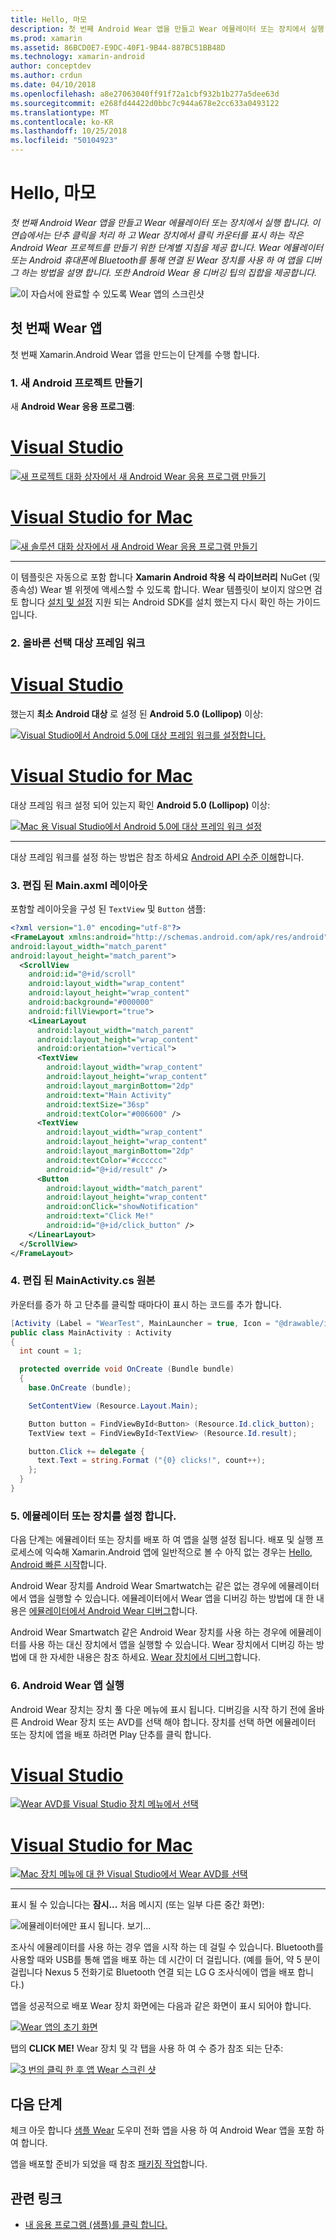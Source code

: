 ```yaml
---
title: Hello, 마모
description: 첫 번째 Android Wear 앱을 만들고 Wear 에뮬레이터 또는 장치에서 실행 합니다. 이 연습에서는 단추 클릭을 처리 하 고 Wear 장치에서 클릭 카운터를 표시 하는 작은 Android Wear 프로젝트를 만들기 위한 단계별 지침을 제공 합니다. Wear 에뮬레이터 또는 Android 휴대폰에 Bluetooth를 통해 연결 된 Wear 장치를 사용 하 여 앱을 디버그 하는 방법을 설명 합니다. 또한 Android Wear 용 디버깅 팁의 집합을 제공합니다.
ms.prod: xamarin
ms.assetid: 86BCD0E7-E9DC-40F1-9B44-887BC51BB48D
ms.technology: xamarin-android
author: conceptdev
ms.author: crdun
ms.date: 04/10/2018
ms.openlocfilehash: a8e27063040ff91f72a1cbf932b1b277a5dee63d
ms.sourcegitcommit: e268fd44422d0bbc7c944a678e2cc633a0493122
ms.translationtype: MT
ms.contentlocale: ko-KR
ms.lasthandoff: 10/25/2018
ms.locfileid: "50104923"
---
```

# <a name="hello-wear"></a>Hello, 마모

_첫 번째 Android Wear 앱을 만들고 Wear 에뮬레이터 또는 장치에서 실행 합니다. 이 연습에서는 단추 클릭을 처리 하 고 Wear 장치에서 클릭 카운터를 표시 하는 작은 Android Wear 프로젝트를 만들기 위한 단계별 지침을 제공 합니다. Wear 에뮬레이터 또는 Android 휴대폰에 Bluetooth를 통해 연결 된 Wear 장치를 사용 하 여 앱을 디버그 하는 방법을 설명 합니다. 또한 Android Wear 용 디버깅 팁의 집합을 제공합니다._

![이 자습서에 완료할 수 있도록 Wear 앱의 스크린샷](hello-wear-images/example.png)

## <a name="your-first-wear-app"></a>첫 번째 Wear 앱

첫 번째 Xamarin.Android Wear 앱을 만드는이 단계를 수행 합니다.

### <a name="1-create-a-new-android-project"></a>1. 새 Android 프로젝트 만들기

새 **Android Wear 응용 프로그램**:

# <a name="visual-studiotabwindows"></a>[Visual Studio](#tab/windows)

[![새 프로젝트 대화 상자에서 새 Android Wear 응용 프로그램 만들기](hello-wear-images/vs/new-solution-sml.w157.png)](hello-wear-images/vs/new-solution.w157.png#lightbox)

# <a name="visual-studio-for-mactabmacos"></a>[Visual Studio for Mac](#tab/macos)

[![새 솔루션 대화 상자에서 새 Android Wear 응용 프로그램 만들기](hello-wear-images/xs/new-solution-sml.png)](hello-wear-images/xs/new-solution.png#lightbox)

-----


이 템플릿은 자동으로 포함 합니다 **Xamarin Android 착용 식 라이브러리** NuGet (및 종속성) Wear 별 위젯에 액세스할 수 있도록 합니다. Wear 템플릿이 보이지 않으면 검토 합니다 [설치 및 설정](~/android/wear/get-started/installation.md) 지원 되는 Android SDK를 설치 했는지 다시 확인 하는 가이드입니다. 

### <a name="2-choose-the-correct-target-framework"></a>2. 올바른 선택 **대상 프레임 워크**

# <a name="visual-studiotabwindows"></a>[Visual Studio](#tab/windows)

했는지 **최소 Android 대상** 로 설정 된 **Android 5.0 (Lollipop)** 이상: 

[![Visual Studio에서 Android 5.0에 대상 프레임 워크를 설정합니다.](hello-wear-images/vs/target-framework-sml.png)](hello-wear-images/vs/target-framework.png#lightbox)

# <a name="visual-studio-for-mactabmacos"></a>[Visual Studio for Mac](#tab/macos)

대상 프레임 워크 설정 되어 있는지 확인 **Android 5.0 (Lollipop)** 이상:

[![Mac 용 Visual Studio에서 Android 5.0에 대상 프레임 워크 설정](hello-wear-images/xs/target-framework-sml.png)](hello-wear-images/xs/target-framework.png#lightbox)

-----

대상 프레임 워크를 설정 하는 방법은 참조 하세요 [Android API 수준 이해](~/android/app-fundamentals/android-api-levels.md)합니다.


### <a name="3-edit-the-mainaxml-layout"></a>3. 편집 된 **Main.axml** 레이아웃

포함할 레이아웃을 구성 된 `TextView` 및 `Button` 샘플: 

```xml
<?xml version="1.0" encoding="utf-8"?>
<FrameLayout xmlns:android="http://schemas.android.com/apk/res/android"
android:layout_width="match_parent"
android:layout_height="match_parent">
  <ScrollView
    android:id="@+id/scroll"
    android:layout_width="wrap_content"
    android:layout_height="wrap_content"
    android:background="#000000"
    android:fillViewport="true">
    <LinearLayout
      android:layout_width="match_parent"
      android:layout_height="wrap_content"
      android:orientation="vertical">
      <TextView
        android:layout_width="wrap_content"
        android:layout_height="wrap_content"
        android:layout_marginBottom="2dp"
        android:text="Main Activity"
        android:textSize="36sp"
        android:textColor="#006600" />
      <TextView
        android:layout_width="wrap_content"
        android:layout_height="wrap_content"
        android:layout_marginBottom="2dp"
        android:textColor="#cccccc"
        android:id="@+id/result" />
      <Button
        android:layout_width="match_parent"
        android:layout_height="wrap_content"
        android:onClick="showNotification"
        android:text="Click Me!"
        android:id="@+id/click_button" />
    </LinearLayout>
  </ScrollView>
</FrameLayout>
```

### <a name="4-edit-the-mainactivitycs-source"></a>4. 편집 된 **MainActivity.cs** 원본

카운터를 증가 하 고 단추를 클릭할 때마다이 표시 하는 코드를 추가 합니다. 

```csharp
[Activity (Label = "WearTest", MainLauncher = true, Icon = "@drawable/icon")]
public class MainActivity : Activity
{
  int count = 1;

  protected override void OnCreate (Bundle bundle)
  {
    base.OnCreate (bundle);

    SetContentView (Resource.Layout.Main);

    Button button = FindViewById<Button> (Resource.Id.click_button);
    TextView text = FindViewById<TextView> (Resource.Id.result);

    button.Click += delegate {
      text.Text = string.Format ("{0} clicks!", count++);
    };
  }
}
```

### <a name="5-setup-an-emulator-or-device"></a>5. 에뮬레이터 또는 장치를 설정 합니다.

다음 단계는 에뮬레이터 또는 장치를 배포 하 여 앱을 실행 설정 됩니다. 배포 및 실행 프로세스에 익숙해 Xamarin.Android 앱에 일반적으로 볼 수 아직 없는 경우는 [Hello, Android 빠른 시작](~/android/get-started/hello-android/hello-android-quickstart.md)합니다.

Android Wear 장치를 Android Wear Smartwatch는 같은 없는 경우에 에뮬레이터에서 앱을 실행할 수 있습니다. 에뮬레이터에서 Wear 앱을 디버깅 하는 방법에 대 한 내용은 [에뮬레이터에서 Android Wear 디버그](~/android/wear/deploy-test/debug-on-emulator.md)합니다.

Android Wear Smartwatch 같은 Android Wear 장치를 사용 하는 경우에 에뮬레이터를 사용 하는 대신 장치에서 앱을 실행할 수 있습니다. Wear 장치에서 디버깅 하는 방법에 대 한 자세한 내용은 참조 하세요. [Wear 장치에서 디버그](~/android/wear/deploy-test/debug-on-device.md)합니다.


### <a name="6-run-the-android-wear-app"></a>6. Android Wear 앱 실행

Android Wear 장치는 장치 풀 다운 메뉴에 표시 됩니다. 디버깅을 시작 하기 전에 올바른 Android Wear 장치 또는 AVD를 선택 해야 합니다. 장치를 선택 하면 에뮬레이터 또는 장치에 앱을 배포 하려면 Play 단추를 클릭 합니다.

# <a name="visual-studiotabwindows"></a>[Visual Studio](#tab/windows)

[![Wear AVD를 Visual Studio 장치 메뉴에서 선택](hello-wear-images/vs/choose-wear-sim.png)](hello-wear-images/vs/choose-wear-sim.png#lightbox)

# <a name="visual-studio-for-mactabmacos"></a>[Visual Studio for Mac](#tab/macos)

[![Mac 장치 메뉴에 대 한 Visual Studio에서 Wear AVD를 선택](hello-wear-images/xs/choose-wear-sim.png)](hello-wear-images/xs/choose-wear-sim.png#lightbox)

-----

표시 될 수 있습니다는 **잠시...**  처음 메시지 (또는 일부 다른 중간 화면): 

![에뮬레이터에만 표시 됩니다. 보기...](hello-wear-images/please-wait.png)

조사식 에뮬레이터를 사용 하는 경우 앱을 시작 하는 데 걸릴 수 있습니다. Bluetooth를 사용할 때와 USB를 통해 앱을 배포 하는 데 시간이 더 걸립니다. (예를 들어, 약 5 분이 걸립니다 Nexus 5 전화기로 Bluetooth 연결 되는 LG G 조사식에이 앱을 배포 합니다.)

앱을 성공적으로 배포 Wear 장치 화면에는 다음과 같은 화면이 표시 되어야 합니다.

[![Wear 앱의 초기 화면](hello-wear-images/mainactivity-screen.png)](hello-wear-images/mainactivity-screen.png#lightbox)

탭의 **CLICK ME!** Wear 장치 및 각 탭을 사용 하 여 수 증가 참조 되는 단추:

[![3 번의 클릭 한 후 앱 Wear 스크린 샷](hello-wear-images/mainactivity-counts.png)](hello-wear-images/mainactivity-counts.png#lightbox)


## <a name="next-steps"></a>다음 단계

체크 아웃 합니다 [샘플 Wear](https://developer.xamarin.com/samples/android/Android%20Wear/) 도우미 전화 앱을 사용 하 여 Android Wear 앱을 포함 하 여 합니다.

앱을 배포할 준비가 되었을 때 참조 [패키징 작업](~/android/wear/deploy-test/packaging.md)합니다.


## <a name="related-links"></a>관련 링크

- [내 응용 프로그램 (샘플)를 클릭 합니다.](https://developer.xamarin.com/samples/monodroid/wear/WearTest/)
